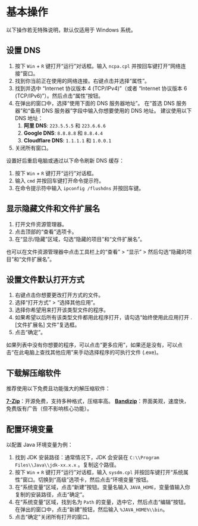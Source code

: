 # 基本操作

以下操作若无特殊说明，默认仅适用于 Windows 系统。

## 设置 DNS

1. 按下 `Win` + `R` 键打开“运行”对话框。输入 `ncpa.cpl` 并按回车键打开“网络连接”窗口。
2. 找到你当前正在使用的网络连接。右键点击并选择“属性”。
3. 找到并选中 “Internet 协议版本 4 (TCP/IPv4)”（或者 “Internet 协议版本 6 (TCP/IPv6)”）。然后点击“属性”按钮。
4. 在弹出的窗口中，选择“使用下面的 DNS 服务器地址”。
    在“首选 DNS 服务器”和“备用 DNS 服务器”字段中输入你想要使用的 DNS 地址。
    建议使用以下 DNS 地址：
    1. **阿里 DNS**: `223.5.5.5` 和 `223.6.6.6`
    2. **Google DNS**: `8.8.8.8` 和 `8.8.4.4`
    3. **Cloudflare DNS**: `1.1.1.1` 和 `1.0.0.1`
5. 关闭所有窗口。

设置好后重启电脑或通过以下命令刷新 DNS 缓存：

1. 按下 `Win` + `R` 键打开“运行”对话框。
2. 输入 `cmd` 并按回车键打开命令提示符。
3. 在命令提示符中输入 `ipconfig /flushdns` 并按回车键。

## 显示隐藏文件和文件扩展名

1. 打开文件资源管理器。
2. 点击顶部的“查看”选项卡。
3. 在“显示/隐藏”区域，勾选“隐藏的项目”和“文件扩展名”。

也可以在文件资源管理器中点击工具栏上的“查看” > “显示” > 然后勾选“隐藏的项目”和“文件扩展名”。

## 设置文件默认打开方式

1. 右键点击你想要更改打开方式的文件。
2. 选择“打开方式” > “选择其他应用”。
3. 选择你希望用来打开该类型文件的程序。
4. 如果希望以后所有该类型文件都用此程序打开，请勾选“始终使用此应用打开 .[文件扩展名] 文件”复选框。
5. 点击“确定”。

如果列表中没有你想要的程序，可以点击“更多应用”，如果还是没有，可以点击“在此电脑上查找其他应用”来手动选择程序的可执行文件 (.exe)。

## 下载解压缩软件

推荐使用以下免费且功能强大的解压缩软件：

[**7-Zip**](https://www.7-zip.org/)：开源免费，支持多种格式，压缩率高。
[**Bandizip**](https://www.bandisoft.com/bandizip/)：界面美观，速度快，免费版有广告（但不影响核心功能）。

## 配置环境变量

以配置 Java 环境变量为例：

1. 找到 JDK 安装路径：通常情况下，JDK 会安装在 `C:\\Program Files\\Java\\jdk-xx.x.x` 。复制这个路径。
2. 按下 `Win` + `R` 键打开“运行”对话框，输入 `sysdm.cpl` 并按回车键打开“系统属性”窗口。切换到“高级”选项卡，然后点击“环境变量”按钮。
3. 在“系统变量”区域，点击“新建”按钮。变量名输入 `JAVA_HOME`，变量值输入你复制的安装路径，点击“确定”。
4. 在“系统变量”区域，找到名为 `Path` 的变量，选中它，然后点击“编辑”按钮。在弹出的窗口中，点击“新建”按钮，然后输入 `%JAVA_HOME%\\bin`。
5. 点击“确定”关闭所有打开的窗口。
